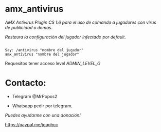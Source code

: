 # amx_antivirus
*AMX Antivirus Plugin CS 1.6 para el uso de comando a jugadores con virus de publicidad o demas.*

*Restaura la configuración del jugador infectado por default.*


```

Say: /antivirus "nombre del jugador"
amx_antivirus "nombre del jugador"

```

Requesitos tener acceso level _ADMIN_LEVEL_G_

# Contacto: 

 * Telegram @MrPopos2 

 * Whatsapp pedir por telegram.
 
 

_Puedes ayudarme con una donación!_

https://paypal.me/joaqhoc
